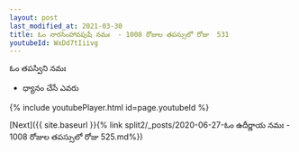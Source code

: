 ```yaml
---
layout: post
last_modified_at: 2021-03-30
title: ఓం నారసింహావపుషే నమః  - 1008 రోజుల తపస్సులో రోజు  531
youtubeId: WxDd7tIiivg
---
```

 
 
 ఓం తపస్విని నమః  
 
 -  ధ్యానం చేసే ఎవరు 
 
  
 
  
 
 
 
 
 
 


{% include youtubePlayer.html id=page.youtubeId %}
 
[Next]({{ site.baseurl }}{% link  split2/_posts/2020-06-27-ఓం ఉదీర్ణాయ నమః  - 1008 రోజుల తపస్సులో రోజు  525.md%})
 
